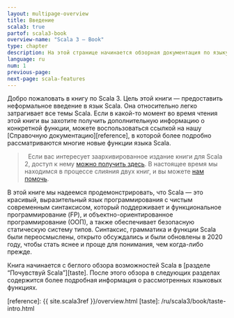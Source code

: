 ```yaml
---
layout: multipage-overview
title: Введение
scala3: true
partof: scala3-book
overview-name: "Scala 3 — Book"
type: chapter
description: На этой странице начинается обзорная документация по языку Scala 3.
language: ru
num: 1
previous-page: 
next-page: scala-features
---
```


Добро пожаловать в книгу по Scala 3. 
Цель этой книги — предоставить неформальное введение в язык Scala. 
Она относительно легко затрагивает все темы Scala. 
Если в какой-то момент во время чтения этой книги вы захотите получить дополнительную информацию о конкретной функции, 
можете воспользоваться ссылкой на нашу [Справочную документацию][reference], 
в которой более подробно рассматриваются многие новые функции языка Scala.

<blockquote class="help-info">
<i class="fa fa-info"></i>&nbsp;&nbsp;Если вас интересует заархивированное издание книги для Scala 2, 
доступ к нему <a href="/overviews/scala-book/introduction.html">можно получить здесь</a>. 
В настоящее время мы находимся в процессе слияния двух книг, и вы можете <a href="{% link scala3/contribute-to-docs.md %}">нам помочь</a>.
</blockquote>

В этой книге мы надеемся продемонстрировать, что Scala — это красивый, выразительный язык программирования с чистым современным синтаксисом, 
который поддерживает и функциональное программирование (FP), и объектно-ориентированное программирование (ООП), 
а также обеспечивает безопасную статическую систему типов. 
Синтаксис, грамматика и функции Scala были переосмыслены, открыто обсуждались и были обновлены в 2020 году, 
чтобы стать яснее и проще для понимания, чем когда-либо прежде.

Книга начинается с беглого обзора возможностей Scala в [разделе “Почувствуй Scala”][taste]. 
После этого обзора в следующих разделах содержится более подробная информация о рассмотренных языковых функциях.

[reference]: {{ site.scala3ref }}/overview.html
[taste]: /ru/scala3/book/taste-intro.html

